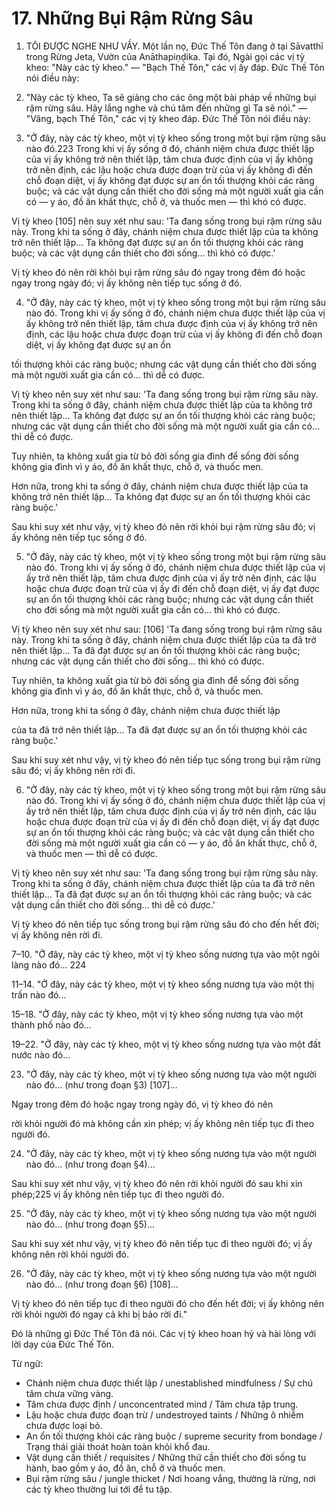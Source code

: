 # 17. Những Bụi Rậm Rừng Sâu

1. TÔI ĐƯỢC NGHE NHƯ VẦY. Một lần nọ, Đức Thế Tôn
đang ở tại Sāvatthī trong Rừng Jeta, Vườn của Anāthapiṇḍika.
Tại đó, Ngài gọi các vị tỳ kheo: "Này các tỳ kheo." —
"Bạch Thế Tôn," các vị ấy đáp. Đức Thế Tôn nói điều này:

2. "Này các tỳ kheo, Ta sẽ giảng cho các ông một bài pháp về những
bụi rậm rừng sâu. Hãy lắng nghe và chú tâm đến những gì Ta sẽ nói." — "Vâng,
bạch Thế Tôn," các vị tỳ kheo đáp. Đức Thế Tôn nói
điều này:

3. "Ở đây, này các tỳ kheo, một vị tỳ kheo sống trong một
bụi rậm rừng sâu nào đó.223 Trong khi vị ấy sống ở đó, chánh niệm chưa được thiết lập
của vị ấy không trở nên thiết lập, tâm chưa được định
của vị ấy không trở nên định, các lậu hoặc chưa được đoạn trừ
của vị ấy không đi đến chỗ đoạn diệt, vị ấy không đạt được
sự an ổn tối thượng khỏi các ràng buộc; và các vật dụng cần thiết cho đời sống
mà một người xuất gia cần có — y áo, đồ ăn khất thực,
chỗ ở, và thuốc men — thì khó có được.

Vị tỳ kheo [105] nên suy xét như sau: 'Ta đang sống trong
bụi rậm rừng sâu này. Trong khi ta sống ở đây, chánh niệm chưa được thiết lập
của ta không trở nên thiết lập... Ta không đạt được
sự an ổn tối thượng khỏi các ràng buộc; và các vật dụng cần thiết cho đời sống...
thì khó có được.'

Vị tỳ kheo đó nên rời khỏi bụi rậm rừng sâu đó
ngay trong đêm đó hoặc ngay trong ngày đó; vị ấy không nên tiếp tục sống ở đó.

4. "Ở đây, này các tỳ kheo, một vị tỳ kheo sống trong một bụi rậm
rừng sâu nào đó.
Trong khi vị ấy sống ở đó, chánh niệm chưa được thiết lập
của vị ấy không trở nên thiết lập, tâm chưa được định
của vị ấy không trở nên định, các lậu hoặc chưa được đoạn trừ
của vị ấy không đi đến chỗ đoạn diệt, vị ấy không đạt được sự an ổn


tối thượng khỏi các ràng buộc; nhưng các vật dụng cần thiết cho đời sống
mà một người xuất gia cần có... thì dễ có được.

Vị tỳ kheo nên suy xét như sau: 'Ta đang sống trong bụi rậm
rừng sâu này. Trong khi ta sống ở đây, chánh niệm chưa được thiết lập
của ta không trở nên thiết lập... Ta không đạt được
sự an ổn tối thượng khỏi các ràng buộc; nhưng các vật dụng cần thiết cho đời sống
mà một người xuất gia cần có... thì dễ có được.

Tuy nhiên, ta không xuất gia từ bỏ đời sống gia đình để sống
đời sống không gia đình vì y áo, đồ ăn khất thực, chỗ ở,
và thuốc men.

Hơn nữa, trong khi ta sống ở đây, chánh niệm chưa được thiết lập
của ta không trở nên thiết lập... Ta không đạt được
sự an ổn tối thượng khỏi các ràng buộc.'

Sau khi suy xét như vậy, vị tỳ kheo đó nên rời khỏi
bụi rậm rừng sâu đó; vị ấy không nên tiếp tục sống ở đó.

5. "Ở đây, này các tỳ kheo, một vị tỳ kheo sống trong một
bụi rậm rừng sâu nào đó. Trong khi vị ấy sống ở đó, chánh niệm chưa được thiết lập
của vị ấy trở nên thiết lập, tâm chưa được định
của vị ấy trở nên định, các lậu hoặc chưa được đoạn trừ
của vị ấy đi đến chỗ đoạn diệt, vị ấy đạt được
sự an ổn tối thượng khỏi các ràng buộc; nhưng các vật dụng cần thiết cho đời sống
mà một người xuất gia cần có...
thì khó có được.

Vị tỳ kheo nên suy xét như sau: [106] 'Ta đang sống trong
bụi rậm rừng sâu này. Trong khi ta sống ở đây, chánh niệm chưa được thiết lập
của ta đã trở nên thiết lập... Ta đã đạt được
sự an ổn tối thượng khỏi các ràng buộc; nhưng các vật dụng cần thiết
cho đời sống... thì khó có được.

Tuy nhiên, ta không xuất gia từ bỏ đời sống gia đình để sống
đời sống không gia đình vì y áo, đồ ăn khất thực, chỗ ở,
và thuốc men.

Hơn nữa, trong khi ta sống ở đây, chánh niệm chưa được thiết lập


của ta đã trở nên thiết lập... Ta đã đạt được
sự an ổn tối thượng khỏi các ràng buộc.'

Sau khi suy xét như vậy, vị tỳ kheo đó nên tiếp tục sống
trong bụi rậm rừng sâu đó; vị ấy không nên rời đi.

6. "Ở đây, này các tỳ kheo, một vị tỳ kheo sống trong một
bụi rậm rừng sâu nào đó. Trong khi vị ấy sống ở đó, chánh niệm chưa được thiết lập
của vị ấy trở nên thiết lập, tâm chưa được định
của vị ấy trở nên định, các lậu hoặc chưa được đoạn trừ
của vị ấy đi đến chỗ đoạn diệt,
vị ấy đạt được sự an ổn tối thượng khỏi các ràng buộc;
và các vật dụng cần thiết cho đời sống mà một người xuất gia
cần có — y áo, đồ ăn khất thực, chỗ ở, và thuốc men
— thì dễ có được.

Vị tỳ kheo nên suy xét như sau: 'Ta đang sống trong bụi rậm
rừng sâu này. Trong khi ta sống ở đây, chánh niệm chưa được thiết lập
của ta đã trở nên thiết lập... Ta đã đạt được
sự an ổn tối thượng khỏi các ràng buộc; và các vật dụng cần thiết
cho đời sống... thì dễ có được.'

Vị tỳ kheo đó nên tiếp tục sống trong bụi rậm rừng sâu đó
cho đến hết đời; vị ấy không nên rời đi.

7–10. "Ở đây, này các tỳ kheo, một vị tỳ kheo sống nương tựa
vào một ngôi làng nào đó... 224

11–14. "Ở đây, này các tỳ kheo, một vị tỳ kheo sống nương tựa
vào một thị trấn nào đó...

15–18. "Ở đây, này các tỳ kheo, một vị tỳ kheo sống nương tựa
vào một thành phố nào đó...

19–22. "Ở đây, này các tỳ kheo, một vị tỳ kheo sống nương tựa
vào một đất nước nào đó...

23. "Ở đây, này các tỳ kheo, một vị tỳ kheo sống nương tựa
vào một người nào đó... (như trong đoạn §3) [107]...

Ngay trong đêm đó hoặc ngay trong ngày đó, vị tỳ kheo đó nên


rời khỏi người đó mà không cần xin phép; vị ấy không nên
tiếp tục đi theo người đó.

24. "Ở đây, này các tỳ kheo, một vị tỳ kheo sống nương tựa
vào một người nào đó... (như trong đoạn §4)...

Sau khi suy xét như vậy, vị tỳ kheo đó nên rời khỏi
người đó sau khi xin phép;225 vị ấy không nên tiếp tục
đi theo người đó.

25. "Ở đây, này các tỳ kheo, một vị tỳ kheo sống nương tựa
vào một người nào đó... (như trong đoạn §5)...

Sau khi suy xét như vậy, vị tỳ kheo đó nên tiếp tục
đi theo người đó; vị ấy không nên rời khỏi người đó.

26. "Ở đây, này các tỳ kheo, một vị tỳ kheo sống nương tựa
vào một người nào đó... (như trong đoạn §6) [108]...

Vị tỳ kheo đó nên tiếp tục đi theo người đó
cho đến hết đời; vị ấy không nên rời khỏi người đó ngay cả khi bị bảo
rời đi."

Đó là những gì Đức Thế Tôn đã nói. Các vị tỳ kheo
hoan hỷ và hài lòng với lời dạy của Đức Thế Tôn.

Từ ngữ:
- Chánh niệm chưa được thiết lập / unestablished mindfulness / Sự chú tâm chưa vững vàng.
- Tâm chưa được định / unconcentrated mind / Tâm chưa tập trung.
- Lậu hoặc chưa được đoạn trừ / undestroyed taints / Những ô nhiễm chưa được loại bỏ.
- An ổn tối thượng khỏi các ràng buộc / supreme security from bondage / Trạng thái giải thoát hoàn toàn khỏi khổ đau.
- Vật dụng cần thiết / requisites / Những thứ cần thiết cho đời sống tu hành, bao gồm y áo, đồ ăn, chỗ ở và thuốc men.
- Bụi rậm rừng sâu / jungle thicket / Nơi hoang vắng, thường là rừng, nơi các tỳ kheo thường lui tới để tu tập.
